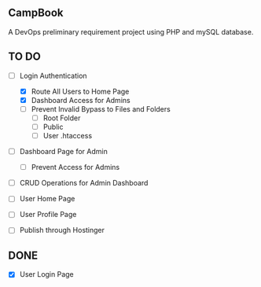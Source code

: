 ## CampBook

A DevOps preliminary requirement project using PHP and mySQL database.

## TO DO
- [ ] Login Authentication
    - [x] Route All Users to Home Page
    - [x] Dashboard Access for Admins
    - [ ] Prevent Invalid Bypass to Files and Folders
        - [ ] Root Folder
        - [ ] Public
        - [ ] User .htaccess
- [ ] Dashboard Page for Admin
    - [ ] Prevent Access for Admins
- [ ] CRUD Operations for Admin Dashboard
- [ ] User Home Page
- [ ] User Profile Page
- [ ] Publish through Hostinger


## DONE
- [x] User Login Page